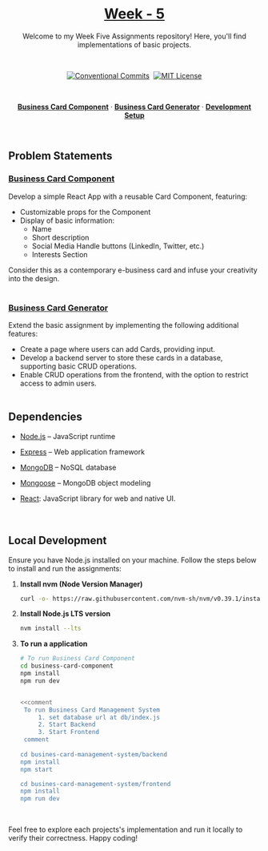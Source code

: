 <a href="./">
  <h1 align="center">Week - 5</h1>
</a>

<p align="center">
  Welcome to my Week Five Assignments repository! Here, you'll find implementations of basic projects.
</p>
<br>

<div align="center">

[![Conventional Commits](https://img.shields.io/badge/Conventional%20Commits-1.0.0-%23FE5196?logo=conventionalcommits&logoColor=white)](https://conventionalcommits.org)&nbsp; [![MIT License](https://img.shields.io/badge/License-MIT-green.svg)](https://choosealicense.com/licenses/mit/)

</div>
<br>

<p align="center">
  <a href="#business-card-component"><strong>Business Card Component</strong></a> ·
  <a href="#business-card-generator"><strong>Business Card Generator</strong></a> ·
  <a href="#local-development"><strong>Development Setup</strong></a>
</p>
<br>

## Problem Statements

### [Business Card Component](./business-card-component//README.md)

Develop a simple React App with a reusable Card Component, featuring:
- Customizable props for the Component
- Display of basic information:
  - Name
  - Short description
  - Social Media Handle buttons (LinkedIn, Twitter, etc.)
  - Interests Section

Consider this as a contemporary e-business card and infuse your creativity into the design.
<br><br>

### [Business Card Generator](./busines-card-management-system/README.md)

Extend the basic assignment by implementing the following additional features:
- Create a page where users can add Cards, providing input.
- Develop a backend server to store these cards in a database, supporting basic CRUD operations.
- Enable CRUD operations from the frontend, with the option to restrict access to admin users.
<br><br>

## Dependencies

- [Node.js](https://nodejs.org/) – JavaScript runtime

- [Express](https://expressjs.com/) – Web application framework

- [MongoDB](https://www.mongodb.com/) – NoSQL database

- [Mongoose](https://mongoosejs.com/) – MongoDB object modeling

- [React](https://react.dev/): JavaScript library for web and native UI.
<br><br><br>

## Local Development

Ensure you have Node.js installed on your machine. Follow the steps below to install and run the assignments:

1. **Install nvm (Node Version Manager)**

   ```bash
   curl -o- https://raw.githubusercontent.com/nvm-sh/nvm/v0.39.1/install.sh | bash
   ```

2. **Install Node.js LTS version**

   ```bash
   nvm install --lts
   ```

3. **To run a application**

   ```bash
   # To run Business Card Component
   cd business-card-component
   npm install
   npm run dev
   

   <<comment 
    To run Business Card Management System 
        1. set database url at db/index.js
        2. Start Backend
        3. Start Frontend
    comment
    
   cd busines-card-management-system/backend
   npm install
   npm start

   cd busines-card-management-system/frontend
   npm install
   npm run dev
   ```
   </br>

Feel free to explore each projects's implementation and run it locally to verify their correctness.
Happy coding!
